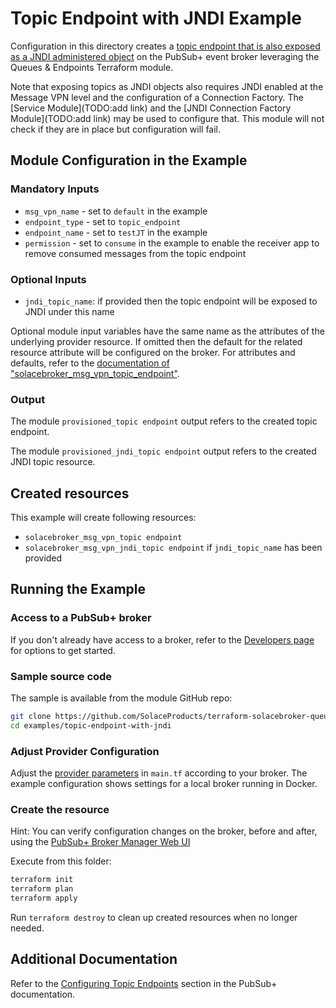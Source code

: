 # Topic Endpoint with JNDI Example

Configuration in this directory creates a [topic endpoint that is also exposed as a JNDI administered object](https://docs.solace.com/API/Solace-JMS-API/Managing-Solace-JNDI-Objects.htm) on the PubSub+ event broker leveraging the Queues & Endpoints Terraform module.

Note that exposing topics as JNDI objects also requires JNDI enabled at the Message VPN level and the configuration of a Connection Factory. The [Service Module](TODO:add link) and the [JNDI Connection Factory Module](TODO:add link) may be used to configure that. This module will not check if they are in place but configuration will fail.

## Module Configuration in the Example

### Mandatory Inputs

* `msg_vpn_name` - set to `default` in the example
* `endpoint_type` - set to `topic_endpoint`
* `endpoint_name` - set to `testJT` in the example
* `permission` - set to `consume` in the example to enable the receiver app to remove consumed messages from the topic endpoint

### Optional Inputs

* `jndi_topic_name`: if provided then the topic endpoint will be exposed to JNDI under this name

Optional module input variables have the same name as the attributes of the underlying provider resource. If omitted then the default for the related resource attribute will be configured on the broker. For attributes and defaults, refer to the [documentation of "solacebroker_msg_vpn_topic_endpoint"](https://registry.terraform.io/providers/SolaceProducts/solacebroker/latest/docs/resources/msg_vpn_topic_endpoint#optional).

### Output

The module `provisioned_topic endpoint` output refers to the created topic endpoint.

The module `provisioned_jndi_topic endpoint` output refers to the created JNDI topic resource.

## Created resources

This example will create following resources:

* `solacebroker_msg_vpn_topic endpoint`
* `solacebroker_msg_vpn_jndi_topic endpoint` if `jndi_topic_name` has been provided

## Running the Example

### Access to a PubSub+ broker

If you don't already have access to a broker, refer to the [Developers page](https://www.solace.dev/) for options to get started.

### Sample source code

The sample is available from the module GitHub repo:

```bash
git clone https://github.com/SolaceProducts/terraform-solacebroker-queue-endpoint.git
cd examples/topic-endpoint-with-jndi
```

### Adjust Provider Configuration

Adjust the [provider parameters](https://registry.terraform.io/providers/SolaceProducts/solacebroker/latest/docs#schema) in `main.tf` according to your broker. The example configuration shows settings for a local broker running in Docker.

### Create the resource

Hint: You can verify configuration changes on the broker, before and after, using the [PubSub+ Broker Manager Web UI](https://docs.solace.com/Admin/Broker-Manager/PubSub-Manager-Overview.htm)

Execute from this folder:

```bash
terraform init
terraform plan
terraform apply
```

Run `terraform destroy` to clean up created resources when no longer needed.

## Additional Documentation

Refer to the [Configuring Topic Endpoints](https://docs.solace.com/Messaging/Guaranteed-Msg/Configuring-DTEs.htm) section in the PubSub+ documentation.

